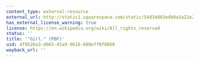 ```yaml
---
content_type: external-resource
external_url: http://static1.squarespace.com/static/54d3dd03e4b0a3a22e201dad/t/54fe33b3e4b0c5b47619eee6/1425945523938/Girl_Jamaica_Kincaid.pdf
has_external_license_warning: true
license: https://en.wikipedia.org/wiki/All_rights_reserved
status: ''
title: '"Girl." (PDF)'
uid: 4f9520a3-d065-45a9-9616-680eff0f0860
wayback_url: ''
---
```

